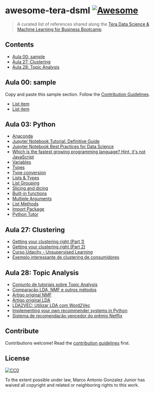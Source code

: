 # awesome-tera-dsml [![Awesome](https://cdn.rawgit.com/sindresorhus/awesome/d7305f38d29fed78fa85652e3a63e154dd8e8829/media/badge.svg)](https://github.com/sindresorhus/awesome)

> A curated list of references shared along the [Tera Data Science &amp; Machine Learning for Business Bootcamp](http://somostera.com/cursos/data-science-for-business/)


## Contents

- [Aula 00: sample](#aula-00-sample)
- [Aula 27: Clustering](#aula-27-clustering)
- [Aula 28: Topic Analysis](#aula-28-topic-analysis)


## Aula 00: sample

Copy and paste this sample section. Follow the [Contribution Guidelines](contributing.md).

- [List item](http://example.com)
- [List item](http://example.com)


## Aula 03: Python

- [Anaconda](https://docs.anaconda.com/)
- [Jupyter Notebook Tutorial: Definitive Guide](https://www.datacamp.com/community/tutorials/tutorial-jupyter-notebook)
- [Jupyter Notebook Best Practices for Data Science](https://www.svds.com/tbt-jupyter-notebook-best-practices-data-science)
- [Which is the fastest growing programming language? Hint, it's not JavaScript](http://www.techrepublic.com/google-amp/article/which-is-the-fastest-growing-programming-language-hint-its-not-javascript)
- [Variables](https://campus.datacamp.com/courses/intro-to-python-for-data-science/chapter-1-python-basics?ex=7)
- [Types](https://campus.datacamp.com/courses/intro-to-python-for-data-science/chapter-1-python-basics?ex=11)
- [Type conversion](https://campus.datacamp.com/courses/intro-to-python-for-data-science/chapter-1-python-basics?ex=12)
- [Lists & Types](https://campus.datacamp.com/courses/intro-to-python-for-data-science/chapter-2-python-lists?ex=3)
- [List Grouping](https://campus.datacamp.com/courses/intro-to-python-for-data-science/chapter-2-python-lists?ex=5)
- [Slicing and dicing](https://campus.datacamp.com/courses/intro-to-python-for-data-science/chapter-2-python-lists?ex=9)
- [Built-in functions](https://campus.datacamp.com/courses/intro-to-python-for-data-science/chapter-3-functions-and-packages?ex=2)
- [Multiple Arguments](https://campus.datacamp.com/courses/intro-to-python-for-data-science/chapter-3-functions-and-packages?ex=4)
- [List Methods](https://campus.datacamp.com/courses/intro-to-python-for-data-science/chapter-3-functions-and-packages?ex=7)
- [Import Package](https://campus.datacamp.com/courses/intro-to-python-for-data-science/chapter-3-functions-and-packages?ex=10)
- [Python Tutor](http://pythontutor.com/)

## Aula 27: Clustering

- [Getting your clustering right (Part 1)](https://www.analyticsvidhya.com/blog/2013/11/getting-clustering-right/)
- [Getting your clustering right (Part 2)](https://www.analyticsvidhya.com/blog/2013/11/getting-clustering-right-part-ii/)
- [Curso Udacity - Unsupervised Learning](https://classroom.udacity.com/courses/ud741)
- [Exemplo interessante de clustering de consumidores](http://www.ritchieng.com/machine-learning-project-customer-segments/)


## Aula 28: Topic Analysis

- [Conjunto de tutoriais sobre Topic Analysis](https://de.dariah.eu/tatom/index.html)
- [Comparação LDA, NMF e outros métodos](http://aclweb.org/anthology/D/D12/D12-1087.pdf)
- [Artigo original NMF](http://www.columbia.edu/~jwp2128/Teaching/E4903/papers/nmf_nature.pdf)
- [Artigo original LDA](http://www.jmlr.org/papers/volume3/blei03a/blei03a.pdf)
- [LDA2VEC: Utilizar LDA com Word2Vec](https://www.datacamp.com/community/tutorials/lda2vec-topic-model#http://multithreaded.stitchfix.com/blog/2016/05/27/lda2vec/#topic=38&lambda=1&term=)
- [Implementing your own recommender systems in Python](https://cambridgespark.com/content/tutorials/implementing-your-own-recommender-systems-in-Python/index.html)
- [Sistema de recomendação vencedor do prêmio Netflix](https://www.netflixprize.com/assets/GrandPrize2009_BPC_BigChaos.pdf)


## Contribute

Contributions welcome! Read the [contribution guidelines](contributing.md) first.


## License

[![CC0](http://mirrors.creativecommons.org/presskit/buttons/88x31/svg/cc-zero.svg)](http://creativecommons.org/publicdomain/zero/1.0)

To the extent possible under law, Marco Antonio Gonzalez Junior has waived all copyright and
related or neighboring rights to this work.
